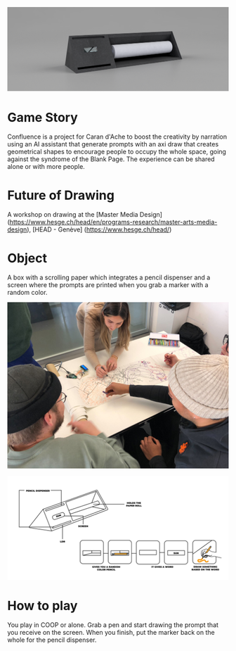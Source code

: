 ![ImagePresentation](/presentations/2024-01-16/Dossier%20240117_HEAD-MD1_Caran-d-Ache_Name-Surname_Project-Name/Links/StructureTriangle_BoisRendering%20v5.png)
# Game Story
Confluence is a project for Caran d'Ache to boost the creativity by narration using an AI assistant that generate prompts with an axi draw that creates geometrical shapes to encourage people to occupy the whole space, going against the syndrome of the Blank Page.
The experience can be shared alone or with more people.

# Future of Drawing
A workshop on drawing at the [Master Media Design] (https://www.hesge.ch/head/en/programs-research/master-arts-media-design), [HEAD - Genève] (https://www.hesge.ch/head/)

# Object
A box with a scrolling paper which integrates a pencil dispenser and a screen where the prompts are printed when you grab a marker with a random color.

![ImagePresentation](/presentations/2024-01-16/Dossier%20240117_HEAD-MD1_Caran-d-Ache_Name-Surname_Project-Name/Links/IMG_5223.jpg)

![ImagePresentation](/presentations/2024-01-16/Dossier%20240117_HEAD-MD1_Caran-d-Ache_Name-Surname_Project-Name/Links/Plan%20de%20travail%204.png)
# How to play
You play in COOP or alone.
Grab a pen and start drawing the prompt that you receive on the screen. When you finish, put the marker back on the whole for the pencil dispenser.



